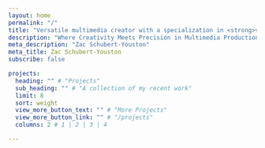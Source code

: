 ```yaml
---
layout: home
permalink: "/"
title: "Versatile multimedia creator with a specialization in <strong>videography</strong> and <strong>editing</strong>."
description: "Where Creativity Meets Precision in Multimedia Production."
meta_description: "Zac Schubert-Youston"
meta_title: Zac Schubert-Youston
subscribe: false

projects:
  heading: "" # "Projects"
  sub_heading: "" # "A collection of my recent work"
  limit: 8
  sort: weight
  view_more_button_text: "" # "More Projects"
  view_more_button_link: "" # "/projects"
  columns: 2 # 1 | 2 | 3 | 4

---
```

